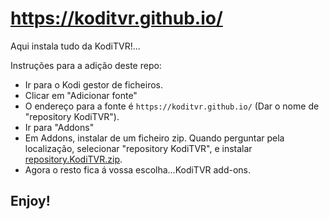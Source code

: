 # https://koditvr.github.io/
Aqui instala tudo da KodiTVR!...

Instruções para a adição deste repo:


<p align="left">
  <ul>
    <li>Ir para o Kodi gestor de ficheiros.</li>
    <li>Clicar em "Adicionar fonte"</li>
    <li>O endereço para a fonte é <code>https://koditvr.github.io/</code> (Dar o nome de "repository KodiTVR").</li>
    <li>Ir para "Addons"</li>
    <li>Em Addons, instalar de um ficheiro zip. Quando perguntar pela localização, selecionar "repository KodiTVR", e instalar <a href="https://github.com/KodiTVR-add-on/KodiTVR.github.io/blob/master/repository.KodiTVR-2.5.zip">repository.KodiTVR.zip</a>.</li>  
    <li>Agora o resto fica á vossa escolha...KodiTVR add-ons.</li>
  </ul>
</p>

## Enjoy!
